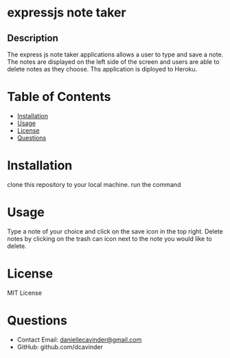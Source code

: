 # expressjs note taker

## Description
The express js note taker applications allows a user to type and save a note. The notes are displayed on the left side of the screen and users are able to delete notes as they choose. Ths application is diployed to Heroku.

# Table of Contents 
* [Installation](#-Installation)
* [Usage](#-Usage)
* [License](#-License)
* [Questions](#-Questions)
    
# Installation
clone this repository to your local machine. run the command <nodemon>
# Usage
Type a note of your choice and click on the save icon in the top right. Delete notes by clicking on the trash can icon next to the note you would like to delete.

# License 
MIT License 

# Questions 
* Contact Email: daniellecavinder@gmail.com
* GitHub: github.com/dcavinder